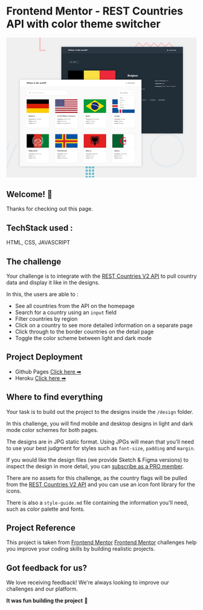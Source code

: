 # Frontend Mentor - REST Countries API with color theme switcher

![Design preview for the REST Countries API with color theme switcher coding challenge](./design/desktop-preview.jpg)

## Welcome! 👋

Thanks for checking out this page.


## TechStack used : 

HTML, CSS, JAVASCRIPT


## The challenge

Your challenge is to integrate with the [REST Countries V2 API](https://restcountries.com/#api-endpoints-v2) to pull country data and display it like in the designs.

In this, the users are able to :

- See all countries from the API on the homepage
- Search for a country using an `input` field
- Filter countries by region
- Click on a country to see more detailed information on a separate page
- Click through to the border countries on the detail page
- Toggle the color scheme between light and dark mode


## Project Deployment

- Github Pages [Click here ➡](https://ishika-rg.github.io/Rest-Countries-API-with-theme-switcher/)
- Heroku [Click here ➡](https://rest-countries-app-api.herokuapp.com/)



## Where to find everything

Your task is to build out the project to the designs inside the `/design` folder. 

In this challenge, you will find mobile and desktop designs in light and dark mode color schemes for both pages.

The designs are in JPG static format. Using JPGs will mean that you'll need to use your best judgment for styles such as `font-size`, `padding` and `margin`. 

If you would like the design files (we provide Sketch & Figma versions) to inspect the design in more detail, you can [subscribe as a PRO member](https://www.frontendmentor.io/pro).

There are no assets for this challenge, as the country flags will be pulled from the [REST Countries V2 API](https://restcountries.com/#api-endpoints-v2) and you can use an icon font library for the icons.

There is also a `style-guide.md` file containing the information you'll need, such as color palette and fonts.



## Project Reference 

This project is taken from [Frontend Mentor](https://www.frontendmentor.io)
[Frontend Mentor](https://www.frontendmentor.io) challenges help you improve your coding skills by building realistic projects.


## Got feedback for us?

We love receiving feedback! We're always looking to improve our challenges and our platform.

**It was fun building the project** 🚀
